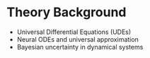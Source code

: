 # Theory Background

- Universal Differential Equations (UDEs)
- Neural ODEs and universal approximation
- Bayesian uncertainty in dynamical systems 